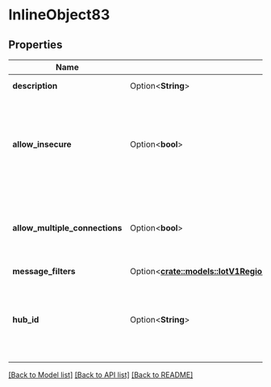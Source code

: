 # InlineObject83

## Properties

Name | Type | Description | Notes
------------ | ------------- | ------------- | -------------
**description** | Option<**String**> | Device description | [optional]
**allow_insecure** | Option<**bool**> | Allow plain and server-authenticated SSL connections in addition to mutually-authenticated ones | [optional]
**allow_multiple_connections** | Option<**bool**> | Allow multiple physical devices to connect with this device's credentials | [optional]
**message_filters** | Option<[**crate::models::IotV1RegionsRegionDevicesDeviceIdMessageFilters**](_iot_v1_regions__region__devices__device_id__message_filters.md)> |  | [optional]
**hub_id** | Option<**String**> | Change Hub for this device, additional fees may apply, see IoT Hub pricing | [optional]

[[Back to Model list]](../README.md#documentation-for-models) [[Back to API list]](../README.md#documentation-for-api-endpoints) [[Back to README]](../README.md)


